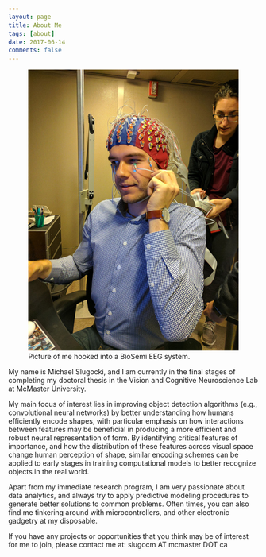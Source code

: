 ```yaml
---
layout: page
title: About Me
tags: [about]
date: 2017-06-14
comments: false
---
```

    
<figure>
    <a href="/assets/img/about_me.jpg"><img src="/assets/img/about_me.jpg"></a>
    <figcaption>Picture of me hooked into a BioSemi EEG system.</figcaption>
</figure>

My name is Michael Slugocki, and I am currently in the final stages of completing my doctoral thesis in the Vision and Cognitive Neuroscience Lab at McMaster University.  

My main focus of interest lies in improving object detection algorithms (e.g., convolutional neural networks) by better understanding how humans efficiently encode shapes, with particular emphasis on how interactions between features may be beneficial in producing a more efficient and robust neural representation of form. By identifying critical features of importance, and how the distribution of these features across visual space change human perception of shape, similar encoding schemes can be applied to early stages in training computational models to better recognize objects in the real world.  

Apart from my immediate research program, I am very passionate about data analytics, and always try to apply predictive modeling procedures to generate better solutions to common problems. Often times, you can also find me tinkering around with microcontrollers, and other electronic gadgetry at my disposable.  

 
If you have any projects or opportunities that you think may be of interest for me to join, please contact me at: slugocm AT mcmaster DOT ca
